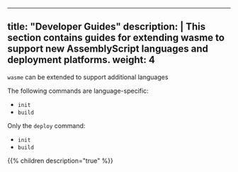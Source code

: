 
---
title: "Developer Guides"
description: | 
  This section contains guides for extending wasme to support new AssemblyScript languages and deployment platforms.
weight: 4
---

`wasme` can be extended to support additional languages

The following commands are language-specific:

- `init`
- `build`

Only the `deploy` command:

- `init`
- `build`

{{% children description="true" %}}
